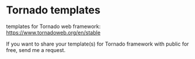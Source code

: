 # Tornado templates
templates for Tornado web framework: 
https://www.tornadoweb.org/en/stable

If you want to share your template(s) for Tornado framework with public for free, send me a request.
